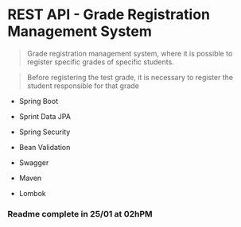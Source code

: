 # REST API - Grade Registration Management System
> Grade registration management system, where it is possible to register specific grades of specific students.

> Before registering the test grade, it is necessary to register the student responsible for that grade

- Spring Boot 

- Sprint Data JPA 

- Spring Security 

- Bean Validation 

- Swagger 

- Maven 

- Lombok 


### Readme complete in 25/01 at 02hPM
